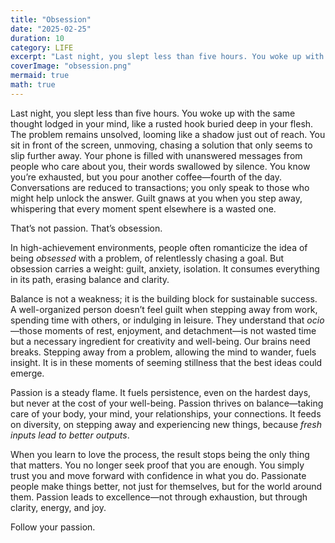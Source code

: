```yaml
---
title: "Obsession"
date: "2025-02-25"
duration: 10
category: LIFE
excerpt: "Last night, you slept less than five hours. You woke up with the same thought lodged in your mind, like a rusted hook buried deep in your flesh. That’s not passion. That’s obsession. "
coverImage: "obsession.png"
mermaid: true
math: true
---
```


Last night, you slept less than five hours. You woke up with the same thought lodged in your mind, like a rusted hook buried deep in your flesh. The problem remains unsolved, looming like a shadow just out of reach. You sit in front of the screen, unmoving, chasing a solution that only seems to slip further away. Your phone is filled with unanswered messages from people who care about you, their words swallowed by silence. You know you’re exhausted, but you pour another coffee—fourth of the day. Conversations are reduced to transactions; you only speak to those who might help unlock the answer. Guilt gnaws at you when you step away, whispering that every moment spent elsewhere is a wasted one.

That’s not passion. That’s obsession.

In high-achievement environments, people often romanticize the idea of being *obsessed* with a problem, of relentlessly chasing a goal. But obsession carries a weight: guilt, anxiety, isolation. It consumes everything in its path, erasing balance and clarity.

Balance is not a weakness; it is the building block for sustainable success. A well-organized person doesn’t feel guilt when stepping away from work, spending time with others, or indulging in leisure. They understand that *ocio*—those moments of rest, enjoyment, and detachment—is not wasted time but a necessary ingredient for creativity and well-being. Our brains need breaks. Stepping away from a problem, allowing the mind to wander, fuels insight. It is in these moments of seeming stillness that the best ideas could emerge.

Passion is a steady flame. It fuels persistence, even on the hardest days, but never at the cost of your well-being. Passion thrives on balance—taking care of your body, your mind, your relationships, your connections. It feeds on diversity, on stepping away and experiencing new things, because *fresh inputs lead to better outputs*.

When you learn to love the process, the result stops being the only thing that matters. You no longer seek proof that you are enough. You simply trust you and move forward with confidence in what you do. Passionate people make things better, not just for themselves, but for the world around them. Passion leads to excellence—not through exhaustion, but through clarity, energy, and joy.

Follow your passion.